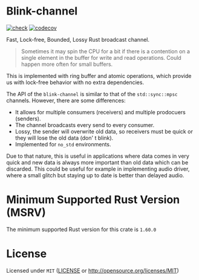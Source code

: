 # Blink-channel

[![check](https://github.com/Amjad50/blink-channel/actions/workflows/check.yml/badge.svg)](https://github.com/Amjad50/blink-channel/actions/workflows/check.yml) [![codecov](https://codecov.io/gh/Amjad50/blink-channel/graph/badge.svg?token=I4ORM3HHCK)](https://codecov.io/gh/Amjad50/blink-channel)

Fast, Lock-free, Bounded, Lossy Rust broadcast channel.

> Sometimes it may spin the CPU for a bit if there is a contention on a single element in the buffer for write and read operations. Could happen more often for small buffers.

This is implemented with ring buffer and atomic operations, which provide us with lock-free behavior with
no extra dependencies.

The API of the `blink-channel` is similar to that of the `std::sync::mpsc` channels.
However, there are some differences:

- It allows for multiple consumers (receivers) and multiple prodocuers (senders).
- The channel broadcasts every send to every consumer.
- Lossy, the sender will overwrite old data, so receivers must be quick or they will lose the old data (don'
t blink).
- Implemented for `no_std` environments.

Due to that nature, this is useful in applications where data comes in very quick and new data is always more important
than old data which can be discarded. 
This could be useful for example in implementing audio driver, where a small glitch but staying
up to date is better than delayed audio.

# Minimum Supported Rust Version (MSRV)
The minimum supported Rust version for this crate is `1.60.0`

# License
Licensed under `MIT` ([LICENSE](./LICENSE) or http://opensource.org/licenses/MIT)
